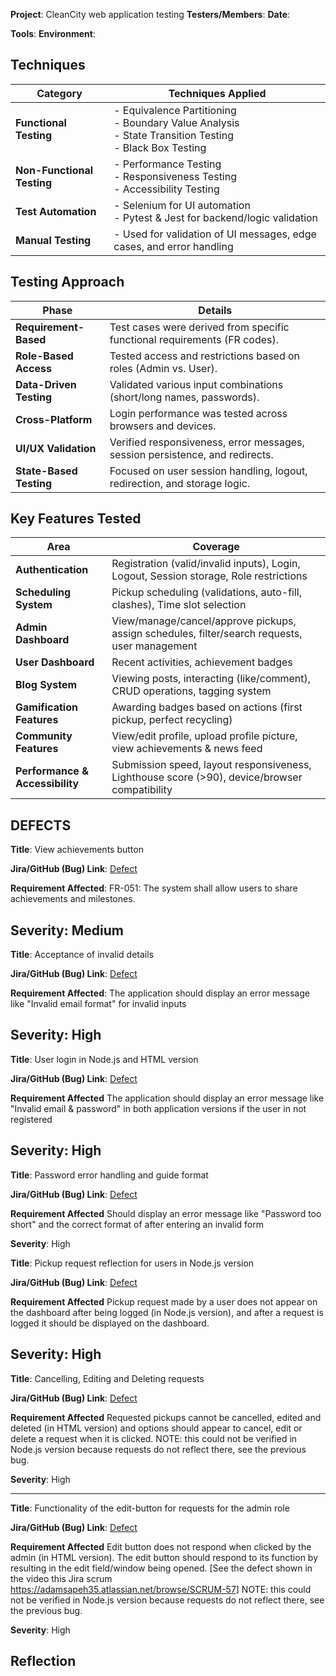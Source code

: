 **Project**: CleanCity web application testing
**Testers/Members**:
**Date**:

**Tools**:
**Environment**:

## Techniques

| Category                   | Techniques Applied                                                                                                   |
| -------------------------- | -------------------------------------------------------------------------------------------------------------------- |
| **Functional Testing**     | - Equivalence Partitioning  <br> - Boundary Value Analysis  <br> - State Transition Testing <br> - Black Box Testing |
| **Non-Functional Testing** | - Performance Testing  <br> - Responsiveness Testing <br> - Accessibility Testing                                    |
| **Test Automation**        | - Selenium for UI automation <br> - Pytest & Jest for backend/logic validation                                       |
| **Manual Testing**         | - Used for validation of UI messages, edge cases, and error handling                                                 |

## Testing Approach

| Phase                   | Details                                                                      |
| ----------------------- | ---------------------------------------------------------------------------- |
| **Requirement-Based**   | Test cases were derived from specific functional requirements (FR codes).    |
| **Role-Based Access**   | Tested access and restrictions based on roles (Admin vs. User).        |
| **Data-Driven Testing** | Validated various input combinations (short/long names, passwords).    |
| **Cross-Platform**      | Login performance was tested across browsers and devices.                    |
| **UI/UX Validation**    | Verified responsiveness, error messages, session persistence, and redirects. |
| **State-Based Testing** | Focused on user session handling, logout, redirection, and storage logic.    |

## Key Features Tested

| Area                            | Coverage                                                                                      |
| ------------------------------- | --------------------------------------------------------------------------------------------- |
| **Authentication**              | Registration (valid/invalid inputs), Login, Logout, Session storage, Role restrictions        |
| **Scheduling System**           | Pickup scheduling (validations, auto-fill, clashes), Time slot selection                      |
| **Admin Dashboard**             | View/manage/cancel/approve pickups, assign schedules, filter/search requests, user management |
| **User Dashboard**              | Recent activities, achievement badges         |
| **Blog System**                 | Viewing posts, interacting (like/comment), CRUD operations, tagging system                    |
| **Gamification Features**       | Awarding badges based on actions (first pickup, perfect recycling)                      |
| **Community Features**          | View/edit profile, upload profile picture, view achievements & news feed                      |
| **Performance & Accessibility** | Submission speed, layout responsiveness, Lighthouse score (>90), device/browser compatibility |

## DEFECTS 
**Title**: View achievements button

**Jira/GitHub (Bug) Link**: [Defect](https://adamsapeh35.atlassian.net/browse/SCRUM-81)

**Requirement Affected**: FR-051: The system shall allow users to share achievements and milestones.

**Severity**: Medium
 --------------------------------------------

**Title**: Acceptance of invalid details

**Jira/GitHub (Bug) Link**: [Defect](https://github.com/bjeptum/CleanCity_OG_Testers/issues/2)

**Requirement Affected**: The application should display an error message like "Invalid email format" for invalid inputs

**Severity**: High
 --------------------------------------------

**Title**: User login in Node.js and HTML version

**Jira/GitHub (Bug) Link**: [Defect](https://github.com/bjeptum/CleanCity_OG_Testers/issues/3)

**Requirement Affected** The application should display an error message like "Invalid email & password" in both application versions if the user in not registered

**Severity**: High
 --------------------------------------------

**Title**: Password error handling and guide format

**Jira/GitHub (Bug) Link**: [Defect](https://github.com/bjeptum/CleanCity_OG_Testers/issues/4)

**Requirement Affected** Should display an error message like "Password too short" and the correct format of after entering an invalid form

**Severity**: High

**Title**: Pickup request reflection for users in Node.js version

**Jira/GitHub (Bug) Link**: [Defect](https://github.com/bjeptum/CleanCity_OG_Testers/issues/6)

**Requirement Affected** Pickup request made by a user does not appear on the dashboard after being logged (in Node.js version), and after a request is logged it should be displayed on the dashboard.

**Severity**: High
 --

**Title**: Cancelling, Editing and Deleting requests

**Jira/GitHub (Bug) Link**: [Defect](https://github.com/bjeptum/CleanCity_OG_Testers/issues/7)

**Requirement Affected** Requested pickups cannot be cancelled, edited and deleted (in HTML version) and options should appear to cancel, edit or delete a request when it is clicked.
NOTE: this could not be verified in Node.js version because requests do not reflect there, see the previous bug.

**Severity**: High

 --------------------------------------------

**Title**: Functionality of the edit-button for requests for the admin role

**Jira/GitHub (Bug) Link**: [Defect](https://github.com/bjeptum/CleanCity_OG_Testers/issues/8)

**Requirement Affected** Edit button does not respond when clicked by the admin (in HTML version). The edit button should respond to its function by resulting in the edit field/window being opened. [See the defect shown in the video this Jira scrum https://adamsapeh35.atlassian.net/browse/SCRUM-57]
NOTE: this could not be verified in Node.js version because requests do not reflect there, see the previous bug.

**Severity**: High



## Reflection

